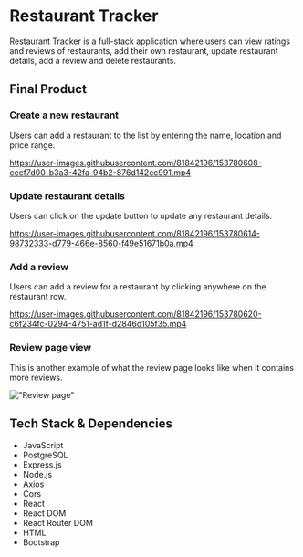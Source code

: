 # Restaurant Tracker

Restaurant Tracker is a full-stack application where users can view ratings and reviews of restaurants, add their own restaurant, update restaurant details, add a review and delete restaurants.

## Final Product

### Create a new restaurant

Users can add a restaurant to the list by entering the name, location and price range.

https://user-images.githubusercontent.com/81842196/153780608-cecf7d00-b3a3-42fa-94b2-876d142ec991.mp4

### Update restaurant details

Users can click on the update button to update any restaurant details.

https://user-images.githubusercontent.com/81842196/153780614-98732333-d779-466e-8560-f49e51671b0a.mp4

### Add a review

Users can add a review for a restaurant by clicking anywhere on the restaurant row.

https://user-images.githubusercontent.com/81842196/153780620-c6f234fc-0294-4751-ad1f-d2846d105f35.mp4

### Review page view

This is another example of what the review page looks like when it contains more reviews.

!["Review page"](https://github.com/cynthiaaleung/restaurant-finder/blob/main/docs/restaurant-reviews.png?raw=true)

## Tech Stack & Dependencies

* JavaScript
* PostgreSQL
* Express.js
* Node.js
* Axios
* Cors
* React
* React DOM
* React Router DOM
* HTML
* Bootstrap
